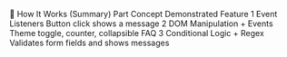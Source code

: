 🧠 How It Works (Summary)
Part	Concept	Demonstrated Feature
1	Event Listeners	Button click shows a message
2	DOM Manipulation + Events	Theme toggle, counter, collapsible FAQ
3	Conditional Logic + Regex	Validates form fields and shows messages
